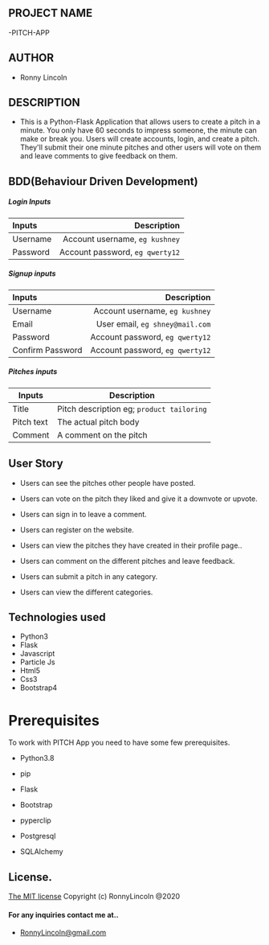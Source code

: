 ## PROJECT  NAME 
 -PITCH-APP

## AUTHOR 
 - Ronny Lincoln

 ## DESCRIPTION 
 - This is a Python-Flask Application that allows users to create a pitch in a minute. You only have 60 seconds to impress someone, the minute can make or break you. Users will create accounts, login, and create a pitch. They'll submit their one minute pitches and other users will vote on them and leave comments to give feedback on them.

 ## BDD(Behaviour Driven Development)


##### Login Inputs

| Inputs |  Description |
| :---         |          ---: |
| Username  | Account username, ``eg kushney``|
| Password  | Account password, ``eg qwerty12``|

##### Signup inputs

| Inputs |  Description |
| :---         |          ---: |
| Username  | Account username, ``eg kushney``|
| Email  | User email, ``eg shney@mail.com``|
| Password  | Account password, ``eg qwerty12``|
| Confirm Password  | Account password, ``eg qwerty12``|

##### Pitches inputs

| Inputs | Description  |
|---|---|
|  Title | Pitch description eg; ``product tailoring``  |
|  Pitch text| The actual pitch body|
| Comment| A comment on the pitch|

## User Story

- Users can see the pitches other people have posted.

- Users can vote on the pitch they liked and give it a downvote or upvote.

- Users can sign in to leave a comment.

- Users can register on the website.

- Users can view the pitches they have created in their profile page..

- Users can comment on the different pitches and leave feedback. 

- Users can submit a pitch in any category. 

- Users can view the different categories. 

## Technologies used
* Python3
* Flask
* Javascript
* Particle Js
* Html5
* Css3
* Bootstrap4


# Prerequisites

To work with  PITCH App you need to have some few prerequisites.

- Python3.8

- pip

- Flask

- Bootstrap

- pyperclip

- Postgresql

- SQLAlchemy

## License.
[The MIT license](license.md)
Copyright (c) RonnyLincoln @2020


#### For any inquiries contact me at..
- RonnyLincoln@gmail.com 
